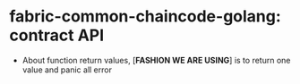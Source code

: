 # fabric-common-chaincode-golang: contract API

- About function return values, [**FASHION WE ARE USING**] is to return one value and panic all error    
       

